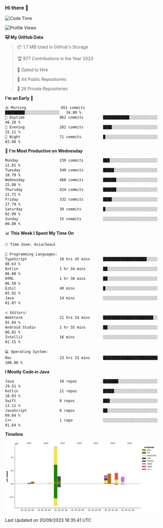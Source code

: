 ### Hi there 👋

<!--
**ionoffx00101/ionoffx00101** is a ✨ _special_ ✨ repository because its `README.md` (this file) appears on your GitHub profile.

Here are some ideas to get you started:

- 🔭 I’m currently working on ...
- 🌱 I’m currently learning ...
- 👯 I’m looking to collaborate on ...
- 🤔 I’m looking for help with ...
- 💬 Ask me about ...
- 📫 How to reach me: ...
- 😄 Pronouns: ...
- ⚡ Fun fact: ...
-->

<!--START_SECTION:waka-->
![Code Time](http://img.shields.io/badge/Code%20Time-568%20hrs-blue)

![Profile Views](http://img.shields.io/badge/Profile%20Views-1-blue)

**🐱 My GitHub Data** 

> 📦 1.7 MB Used in GitHub's Storage 
 > 
> 🏆 877 Contributions in the Year 2023
 > 
> 💼 Opted to Hire
 > 
> 📜 44 Public Repositories 
 > 
> 🔑 26 Private Repositories 
 > 
**I'm an Early 🐤** 

```text
🌞 Morning                651 commits         █████████░░░░░░░░░░░░░░░░   34.89 % 
🌆 Daytime                862 commits         ████████████░░░░░░░░░░░░░   46.20 % 
🌃 Evening                282 commits         ████░░░░░░░░░░░░░░░░░░░░░   15.11 % 
🌙 Night                  71 commits          █░░░░░░░░░░░░░░░░░░░░░░░░   03.80 % 
```
📅 **I'm Most Productive on Wednesday** 

```text
Monday                   239 commits         ███░░░░░░░░░░░░░░░░░░░░░░   12.81 % 
Tuesday                  349 commits         █████░░░░░░░░░░░░░░░░░░░░   18.70 % 
Wednesday                468 commits         ██████░░░░░░░░░░░░░░░░░░░   25.08 % 
Thursday                 424 commits         ██████░░░░░░░░░░░░░░░░░░░   22.72 % 
Friday                   332 commits         ████░░░░░░░░░░░░░░░░░░░░░   17.79 % 
Saturday                 39 commits          █░░░░░░░░░░░░░░░░░░░░░░░░   02.09 % 
Sunday                   15 commits          ░░░░░░░░░░░░░░░░░░░░░░░░░   00.80 % 
```


📊 **This Week I Spent My Time On** 

```text
🕑︎ Time Zone: Asia/Seoul

💬 Programming Languages: 
TypeScript               18 hrs 45 mins      ████████████████████░░░░░   80.63 % 
Kotlin                   1 hr 34 mins        ██░░░░░░░░░░░░░░░░░░░░░░░   06.80 % 
HTML                     1 hr 30 mins        ██░░░░░░░░░░░░░░░░░░░░░░░   06.50 % 
Ezhil                    40 mins             █░░░░░░░░░░░░░░░░░░░░░░░░   02.91 % 
Java                     14 mins             ░░░░░░░░░░░░░░░░░░░░░░░░░   01.07 % 

🔥 Editors: 
WebStorm                 21 hrs 24 mins      ███████████████████████░░   92.04 % 
Android Studio           1 hr 35 mins        ██░░░░░░░░░░░░░░░░░░░░░░░   06.81 % 
IntelliJ                 16 mins             ░░░░░░░░░░░░░░░░░░░░░░░░░   01.15 % 

💻 Operating System: 
Mac                      23 hrs 15 mins      █████████████████████████   100.00 % 
```

**I Mostly Code in Java** 

```text
Java                     18 repos            ███████░░░░░░░░░░░░░░░░░░   29.51 % 
Kotlin                   11 repos            █████░░░░░░░░░░░░░░░░░░░░   18.03 % 
Swift                    8 repos             ███░░░░░░░░░░░░░░░░░░░░░░   13.11 % 
JavaScript               6 repos             ██░░░░░░░░░░░░░░░░░░░░░░░   09.84 % 
C++                      1 repo              ░░░░░░░░░░░░░░░░░░░░░░░░░   01.64 % 
```



**Timeline**

![Lines of Code chart](https://raw.githubusercontent.com/ionoffx00101/ionoffx00101/main/assets/bar_graph.png)


 Last Updated on 20/09/2023 18:35:41 UTC
<!--END_SECTION:waka-->
